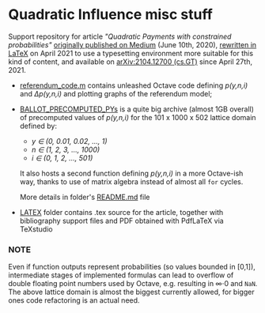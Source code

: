 # Quadratic Influence misc stuff

Support repository for article _"Quadratic Payments with constrained probabilities"_ [originally published on Medium](https://medium.com/@baro77/quadratic-payments-with-constrained-probabilities-b40facba716) (June 10th, 2020), [rewritten in LaTeX](https://github.com/baro77/quadratic_influence/tree/master/LATEX) on April 2021 to use a typesetting environment more suitable for this kind of content, and available on [arXiv:2104.12700 (cs.GT)](https://arxiv.org/abs/2104.12700) since April 27th, 2021.

* [referendum_code.m](https://github.com/baro77/quadratic_influence/blob/master/referendum_code.m) contains unleashed Octave code defining _p(y,n,i)_ and _∆p(y,n,i)_ and plotting graphs of the referendum model;

* [BALLOT_PRECOMPUTED_PYs](https://github.com/baro77/quadratic_influence/tree/master/BALLOT_PRECOMPUTED_PYs) is a quite big archive (almost 1GB overall) of precomputed values of _p(y,n,i)_ for the 101 x 1000 x 502 lattice domain defined by:
  * _y ∈ (0, 0.01, 0.02, ..., 1)_
  * _n ∈ (1, 2, 3, ..., 1000)_
  * _i ∈ (0, 1, 2, ..., 501)_
  
  It also hosts a second function defining _p(y,n,i)_ in a more Octave-ish way, thanks to use of matrix algebra instead of almost all ```for``` cycles.
  
  More details in folder's [README.md](https://github.com/baro77/quadratic_influence/blob/master/BALLOT_PRECOMPUTED_PYs/README.md) file

* [LATEX](https://github.com/baro77/quadratic_influence/tree/master/LATEX) folder contains .tex source for the article, together with bibliography support files and PDF obtained with PdfLaTeX via TeXstudio

### NOTE
Even if function outputs represent probabilities (so values bounded in [0,1]), intermediate stages of implemented formulas can lead to overflow of double floating point numbers used by Octave, e.g. resulting in ∞⋅0 and ```NaN```. The above lattice domain is almost the biggest currently allowed, for bigger ones code refactoring is an actual need.
